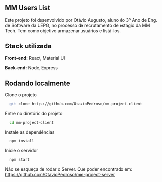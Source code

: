 
## MM Users List

Este projeto foi desenvolvido por Otávio Augusto, aluno do 3º Ano de Eng. de Software da UEPG, no processo de recrutamento de estágio da MM Tech.
Tem como objetivo armazenar usuários e listá-los.





## Stack utilizada

**Front-end:** React, Material UI

**Back-end:** Node, Express


## Rodando localmente

Clone o projeto

```bash
  git clone https://github.com/OtavioPedroso/mm-project-client
```

Entre no diretório do projeto

```bash
  cd mm-project-client
```

Instale as dependências

```bash
  npm install
```

Inicie o servidor

```bash
  npm start
```

Não se esqueça de rodar o Server. Que poder encontrado em:
https://github.com/OtavioPedroso/mm-project-server



